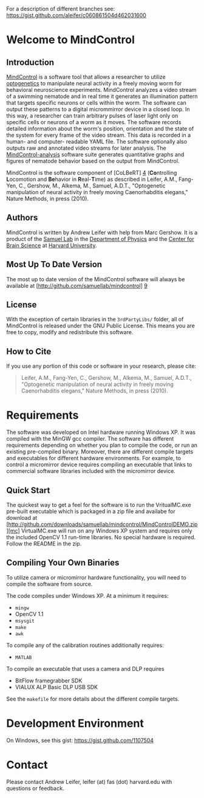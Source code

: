 For a description of different branches see:
https://gist.github.com/aleifer/c060861504d462031600

Welcome to MindControl
======================

Introduction
------------

[MindControl][1] is a software tool that allows a researcher to utilize [optogenetics][2] to manipulate neural activity in a freely moving worm for behavioral neuroscience experiments. MindControl analyzes a video stream of a swimming nematode and in real time it generates an illumination pattern that targets specific neurons or cells within the worm. The software can output these patterns to a digital micrommirror device in a closed loop. In this way, a researcher can train arbitrary pulses of laser light only on specific cells or neurons of a worm as it moves. The software records detailed information about the worm's position, orientation and the state of the system for every frame of the video stream. This data is recorded in a human- and computer- readable YAML file. The software optionally also outputs raw and annotated video streams for later analysis. The [MindControl-analysis][3] software suite generates quantitative graphs and figures of nematode behavior based on the output from MindControl.

MindControl is the software component of [CoLBeRT] [4] (**Co**ntrolling **L**ocomotion and **Be**havior in **R**eal-**T**ime) as described in Leifer, A.M., Fang-Yen, C., Gershow, M., Alkema, M., Samuel, A.D.T., "Optogenetic manipulation of neural activity in freely moving Caenorhabditis elegans," Nature Methods, in press (2010).

  [1]: http://github.com/samuellab/mindcontrol
  [2]: 	http://en.wikipedia.org/wiki/Optogenetics
  [3]: http://github.com/samuellab/mindcontrol-analysis
  [4]: http://colbert.physics.harvard.edu
  [5]: http://worms.physics.harvard.edu


Authors
-------

MindControl is written by Andrew Leifer with help from Marc Gershow. It is a product of the [Samuel Lab][5] in the [Department of Physics][6] and the [Center for Brain Science][7] at [Harvard University][8]. 

  [6]: http://physics.harvard.edu/
  [7]: http://cbs.fas.harvard.edu/
  [8]: http://harvard.edu

Most Up To Date Version
-----------------------
The most up to date version of the MindControl software will always be available at [http://github.com/samuellab/mindcontrol] [9]

  [9]: http://github.com/samuellab/mindcontrol  

License
-------
With the exception of certain libraries in the `3rdPartyLibs/` folder, all of MindControl is released under the GNU Public License. This means you are free to copy, modify and redistribute this software. 


How to Cite
-----------

If you use any portion of this code or software in your research, please cite:

> Leifer, A.M., Fang-Yen, C., Gershow, M., Alkema, M., Samuel, A.D.T., "Optogenetic manipulation of neural activity in freely moving Caenorhabditis elegans," Nature Methods, in press (2010).

Requirements
============
The software was developed on Intel hardware running Windows XP. It was compiled with the MinGW gcc compiler.  The software has different requirements depending on whether you plan to compile the code, or run an existing pre-compiled binary. Moreover, there are different compile targets and executables for different hardware environments. For example, to control a micromirror device requires compiling an executable that links to commercial software libraries included with the micromirror device.


Quick Start
------------------
The quickest way to get a feel for the software is to run the VritualMC.exe pre-built executable which is packaged in a zip file and availabe for download at [http://github.com/downloads/samuellab/mindcontrol/MindControlDEMO.zip][mc] VirtualMC.exe will run on any Windows XP system and requires only the included OpenCV 1.1 run-time libraries. No special hardware is required. Follow the README in the zip.

[mc]: http://github.com/downloads/samuellab/mindcontrol/MindControlDEMO.zip

Compiling Your Own Binaries
---------------------------
To utilize camera or micromirror hardware functionality, you will need to compile the software from source. 

The code compiles under Windows XP. At a minimum it requires:

*	`mingw`
*	OpenCV 1.1
*	`msysgit`
*	`make`
*	`awk`

To compile any of the calibration routines additionally requires:

*	`MATLAB`

To compile an executable that uses a camera and DLP requires

*	BitFlow framegrabber SDK
*	VIALUX ALP Basic DLP USB SDK

See the `makefile` for more details about the different compile targets. 


Development Environment
=======================
On Windows, see this gist: https://gist.github.com/1107504

Contact
=======
Please contact Andrew Leifer, leifer (at) fas (dot) harvard.edu with questions or feedback.

